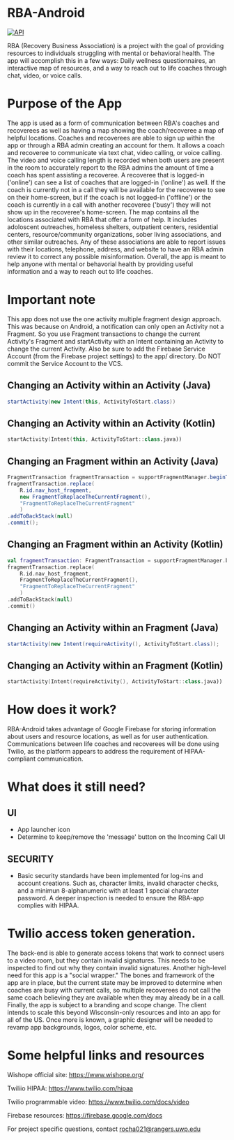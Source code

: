 # RBA-Android
[![API](https://img.shields.io/badge/API-24%2B-brightgreen.svg?style=flat)](https://android-arsenal.com/api?level=24)

RBA (Recovery Business Association) is a project with the goal of providing resources to individuals struggling with mental or behavioral health.
The app will accomplish this in a few ways: Daily wellness questionnaires, an interactive map of resources, and a way to reach out to life coaches through chat, video, or voice calls.

# Purpose of the App
The app is used as a form of communication between RBA's coaches and recoverees as well as having a map showing the coach/recoveree a map of helpful locations. Coaches and recoverees are able to sign up within the app or through a RBA admin creating an account for them. It allows a coach and recoveree to communicate via text chat, video calling, or voice calling. The video and voice calling length is recorded when both users are present in the room to accurately report to the RBA admins the amount of time a coach has spent assisting a recoveree. A recoveree that is logged-in ('online') can see a list of coaches that are logged-in ('online') as well. If the coach is currently not in a call they will be available for the recoveree to see on their home-screen, but if the coach is not logged-in ('offline') or the coach is currently in a call with another recoveree ('busy') they will not show up in the recoveree's home-screen. The map contains all the locations associated with RBA that offer a form of help. It includes adoloscent outreaches, homeless shelters, outpatient centers, residential centers, resource/community organizations, sober living associations, and other similar outreaches. Any of these associations are able to report issues with their locations, telephone, address, and website to have an RBA admin review it to correct any possible misinformation. Overall, the app is meant to help anyone with mental or behavorial health by providing useful information and a way to reach out to life coaches.

# Important note
This app does not use the one activity multiple fragment design approach. This was because on Android, a notification can only open an Activity not a Fragment. So you use Fragment transactions to change the current Activity's Fragment and startActivity with an Intent containing an Activity to change the current Activity. Also be sure to add the Firebase Service Account (from the Firebase project settings) to the app/ directory. Do NOT commit the Service Account to the VCS.

## Changing an Activity within an Activity (Java)
```java
startActivity(new Intent(this, ActivityToStart.class))
```

## Changing an Activity within an Activity (Kotlin)
```kotlin
startActivity(Intent(this, ActivityToStart::class.java))
```

## Changing an Fragment within an Activity (Java)
```java
FragmentTransaction fragmentTransaction = supportFragmentManager.beginTransaction();
fragmentTransaction.replace(
    R.id.nav_host_fragment,
    new FragmentToReplaceTheCurrentFragment(),
    "FragmentToReplaceTheCurrentFragment"
    )
.addToBackStack(null)
.commit();
```

## Changing an Fragment within an Activity (Kotlin)
```kotlin
val fragmentTransaction: FragmentTransaction = supportFragmentManager.beginTransaction()
fragmentTransaction.replace(
    R.id.nav_host_fragment,
    FragmentToReplaceTheCurrentFragment(),
    "FragmentToReplaceTheCurrentFragment"
    )
.addToBackStack(null)
.commit()
```

## Changing an Activity within an Fragment (Java)
```java
startActivity(new Intent(requireActivity(), ActivityToStart.class));
```

## Changing an Activity within an Fragment (Kotlin)
```kotlin
startActivity(Intent(requireActivity(), ActivityToStart::class.java))
```

# How does it work?

RBA-Android takes advantage of Google Firebase for storing information about users and resource locations, as well as for user authentication. Communications between life coaches and recoverees will be done using Twilio, as the platform appears to address the requirement of HIPAA-compliant communication.

# What does it still need?
## UI
- App launcher icon
- Determine to keep/remove the 'message' button on the Incoming Call UI

## SECURITY
- Basic security standards have been implemented for log-ins and account creations. Such as, character limits, invalid character checks, and a minimun 8-alphanumeric with at least 1 special character password. A deeper inspection is needed to ensure the RBA-app complies with HIPAA.

# Twilio access token generation.
The back-end is able to generate access tokens that work to connect users to a video room, but they contain invalid signatures. This needs to be inspected to find out why they contain invalid signatures.
Another high-level need for this app is a "social wrapper." The bones and framework of the app are in place, but the current state may be improved to determine when coaches are busy with current calls, so multiple recoverees do not call the same coach believing they are available when they may already be in a call.
Finally, the app is subject to a branding and scope change. The client intends to scale this beyond Wisconsin-only resources and into an app for all of the US. Once more is known, a graphic designer will be needed to revamp app backgrounds, logos, color scheme, etc.

# Some helpful links and resources
Wishope official site: https://www.wishope.org/

Twiliio HIPAA: https://www.twilio.com/hipaa

Twilio programmable video: https://www.twilio.com/docs/video

Firebase resources: https://firebase.google.com/docs

For project specific questions, contact rocha021@rangers.uwp.edu
